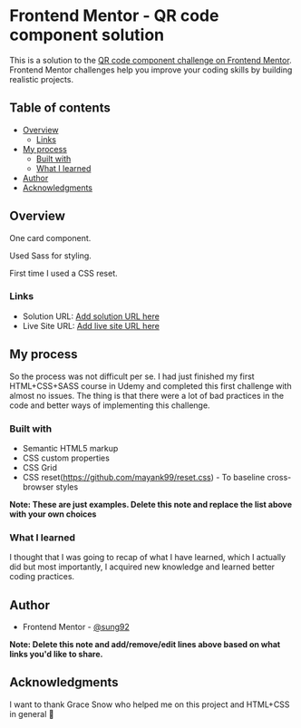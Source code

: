 # Frontend Mentor - QR code component solution

This is a solution to the [QR code component challenge on Frontend Mentor](https://www.frontendmentor.io/challenges/qr-code-component-iux_sIO_H). Frontend Mentor challenges help you improve your coding skills by building realistic projects.

## Table of contents

- [Overview](#overview)
  - [Links](#links)
- [My process](#my-process)
  - [Built with](#built-with)
  - [What I learned](#what-i-learned)
- [Author](#author)
- [Acknowledgments](#acknowledgments)

## Overview

One card component.

Used Sass for styling.

First time I used a CSS reset.

### Links

- Solution URL: [Add solution URL here](TBA)
- Live Site URL: [Add live site URL here](https://qr-code-component-sung.netlify.app/)

## My process

So the process was not difficult per se. I had just finished my first HTML+CSS+SASS course in Udemy and completed this first challenge with almost no issues. The thing is that there were a lot of bad practices in the code and better ways of implementing this challenge.

### Built with

- Semantic HTML5 markup
- CSS custom properties
- CSS Grid
- CSS reset(https://github.com/mayank99/reset.css) - To baseline cross-browser styles

**Note: These are just examples. Delete this note and replace the list above with your own choices**

### What I learned

I thought that I was going to recap of what I have learned, which I actually did but most importantly, I acquired new knowledge and learned better coding practices.

## Author

- Frontend Mentor - [@sung92](https://www.frontendmentor.io/profile/sung92)

**Note: Delete this note and add/remove/edit lines above based on what links you'd like to share.**

## Acknowledgments

I want to thank Grace Snow who helped me on this project and HTML+CSS in general 🙌
